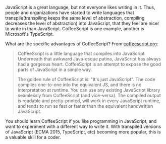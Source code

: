 JavaScript is a great language, but not everyone likes writing in it. Thus, people and organizations have started to write languages that transpile(transpiling keeps the same level of abstraction, compiling decreases the level of abstraction) into JavaScript, that they feel are nicer to write in than JavaScript. CoffeeScript is one example, another is Microsoft's TypeScript.

What are the specific advantages of CoffeeScript? From [coffeescript.org](http://www.coffeescript.org):

> CoffeeScript is a little language that compiles into JavaScript. Underneath that awkward Java-esque patina,
> JavaScript has always had a gorgeous heart. CoffeeScript is an attempt to expose the good parts of JavaScript
> in a simple way.
>
> The golden rule of CoffeeScript is: "It's just JavaScript". The code compiles one-to-one into the equivalent JS,
> and there is no interpretation at runtime. You can use any existing JavaScript library seamlessly from CoffeeScript
> (and vice-versa). The compiled output is readable and pretty-printed, will work in every JavaScript runtime, and tends
> to run as fast or faster than the equivalent handwritten JavaScript.

You should learn CoffeeScript if you like programming in JavaScript, and want to experiment with a different way to write it. With transpiled versions of JavaScript (ECMA 2015, TypeScript, etc) becoming more popular, this is a valuable skill for a coder.
